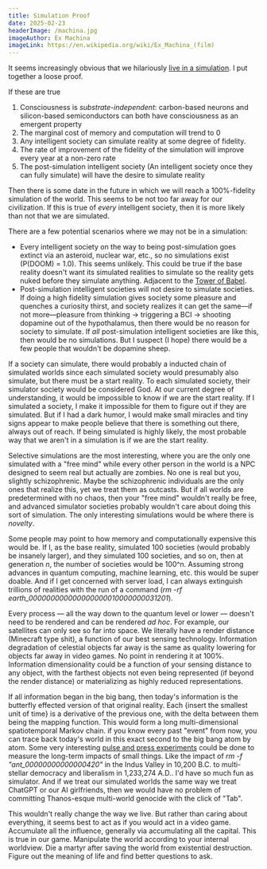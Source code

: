 ```yaml
---
title: Simulation Proof
date: 2025-02-23
headerImage: /machina.jpg
imageAuthor: Ex Machina
imageLink: https://en.wikipedia.org/wiki/Ex_Machina_(film)
---
```

It seems increasingly obvious that we hilariously [live in a simulation](https://simulation-argument.com/simulation.pdf). I put together a loose proof.

If these are true
1. Consciousness is *substrate-independent*: carbon-based neurons and silicon-based semiconductors can both have consciousness as an emergent property
2. The marginal cost of memory and computation will trend to 0
3. Any intelligent society can simulate reality at some degree of fidelity. 
4. The rate of improvement of the fidelity of the simulation will improve every year at a non-zero rate
5. The post-simulation intelligent society (An intelligent society once they can fully simulate) will have the desire to simulate reality

Then there is some date in the future in which we will reach a 100%-fidelity simulation of the world. This seems to be not too far away for our civilization. If this is true of *every* intelligent society, then it is more likely than not that we are simulated.

There are a few potential scenarios where we may not be in a simulation:
- Every intelligent society on the way to being post-simulation goes extinct via an asteroid, nuclear war, etc., so no simulations exist (P(DOOM) = 1.0). This seems unlikely. This could be true if the base reality doesn't want its simulated realities to simulate so the reality gets nuked before they simulate anything. Adjacent to the [Tower of Babel](https://en.wikipedia.org/wiki/Tower_of_Babel).
- Post-simulation intelligent societies will not desire to simulate societies. If doing a high fidelity simulation gives society some pleasure and quenches a curiosity thirst, and society realizes it can get the same—if not more—pleasure from thinking -> triggering a BCI -> shooting dopamine out of the hypothalamus, then there would be no reason for society to simulate. If *all* post-simulation intelligent societies are like this, then would be no simulations. But I suspect (I hope) there would be a few people that wouldn't be dopamine sheep.

If a society can simulate, there would probably a inducted chain of simulated worlds since each simulated society would presumably also simulate, but there must be a start reality. To each simulated society, their simulator society would be considered God. At our current degree of understanding, it would be impossible to know if we are the start reality. If I simulated a society, I make it impossible for them to figure out if they are simulated. But if I had a dark humor, I would make small miracles and tiny signs appear to make people believe that there is something out there, always out of reach. If being simulated is highly likely, the most probable way that we aren't in a simulation is if we are the start reality.

Selective simulations are the most interesting, where you are the only one simulated with a "free mind" while every other person in the world is a NPC designed to seem real but actually are zombies. No one is real but you, slightly schizophrenic. Maybe the schizophrenic individuals are the only ones that realize this, yet we treat them as outcasts. But if all worlds are predetermined with no chaos, then your "free mind" wouldn't really be free, and advanced simulator societies probably wouldn't care about doing this sort of simulation. The only interesting simulations would be where there is *novelty*.

Some people may point to how memory and computationally expensive this would be. If I, as the base reality, simulated 100 societies (would probably be insanely larger), and they simulated 100 societies, and so on, then at generation *n*, the number of societies would be 100^n. Assuming strong advances in quantum computing, machine learning, etc. this would be super doable. And if I get concerned with server load, I can always extinguish trillions of realities with the run of a command (*rm -rf earth_000000000000000000010000000031201*). 

Every process — all the way down to the quantum level or lower — doesn't need to be rendered and can be rendered *ad hoc*. For example, our satellites can only see so far into space. We literally have a render distance (Minecraft type shit), a function of our best sensing technology. Information degradation of celestial objects far away is the same as quality lowering for objects far away in video games. No point in rendering it at 100%. Information dimensionality could be a function of your sensing distance to any object, with the farthest objects not even being represented (if beyond the render distance) or materializing as highly reduced representations.

If all information began in the big bang, then today's information is the butterfly effected version of that original reality. Each {insert the smallest unit of time} is a derivative of the previous one, with the delta between them being the mapping function. This would form a long multi-dimensional spatiotemporal Markov chain. if you know every past "event" from now, you can trace back today's world in this exact second to the big bang atom by atom. Some very interesting [pulse and press experiments](https://www.early-warning-signals.org/?page_id=286) could be done to measure the long-term impacts of small things. Like the impact of *rm -f "ant_00000000000000420"* in the Indus Valley in 10,200 B.C. to multi-stellar democracy and liberalism in 1,233,274 A.D.. I'd have so much fun as simulator. And if we treat our simulated worlds the same way we treat ChatGPT or our AI girlfriends, then we would have no problem of committing Thanos-esque multi-world genocide with the click of "Tab". 

This wouldn't really change the way we live. But rather than caring about everything, it seems best to act as if you would act in a video game. Accumulate all the influence, generally via accumulating all the capital. This is true in our game. Manipulate the world according to your internal worldview. Die a martyr after saving the world from existential destruction. Figure out the meaning of life and find better questions to ask.